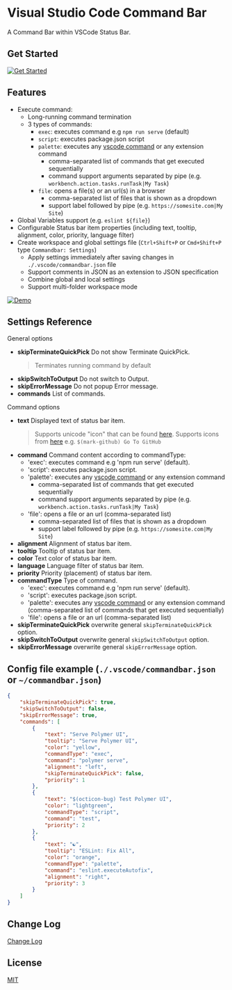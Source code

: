 # Visual Studio Code Command Bar

A Command Bar within VSCode Status Bar.

## Get Started

[![Get Started](getstarted.gif)](getstarted.gif)

## Features

* Execute command:
	- Long-running command termination
	- 3 types of commands:
		* `exec`: executes command e.g `npm run serve` (default)
		* `script`: executes package.json script
		* `palette`: executes any [vscode command](https://code.visualstudio.com/docs/getstarted/keybindings#_default-keyboard-shortcuts) or any extension command
			- comma-separated list of commands that get executed sequentially
			- command support arguments separated by pipe (e.g. `workbench.action.tasks.runTask|My Task`)
		* `file`: opens a file(s) or an url(s) in a browser
			- comma-separated list of files that is shown as a dropdown
			- support label followed by pipe (e.g. `https://somesite.com|My Site`)
* Global Variables support (e.g. `eslint ${file}`)
* Configurable Status bar item properties (including text, tooltip, alignment, color, priority, language filter)
* Create workspace and global settings file (`Ctrl+Shift+P` or `Cmd+Shift+P` type `Commandbar: Settings`)
	- Apply settings immediately after saving changes in `./.vscode/commandbar.json` file
	- Support comments in JSON as an extension to JSON specification
	- Combine global and local settings
	- Support multi-folder workspace mode

[![Demo](demo.gif)](demo.gif)

## Settings Reference

General options
* **skipTerminateQuickPick** Do not show Terminate QuickPick.
	> Terminates running command by default
* **skipSwitchToOutput** Do not switch to Output.
* **skipErrorMessage** Do not popup Error message.
* **commands** List of commands.

Command options
* **text** Displayed text of status bar item.
	> Supports unicode "icon" that can be found [here](https://symbl.cc/).
	> Supports icons from [here](https://octicons.github.com/) e.g. `$(mark-github) Go To GitHub`
* **command** Command content according to commandType:
	- 'exec': executes command e.g 'npm run serve' (default).
	- 'script': executes package.json script.
	- 'palette': executes any [vscode command](https://code.visualstudio.com/docs/getstarted/keybindings#_default-keyboard-shortcuts) or any extension command
		* comma-separated list of commands that get executed sequentially
		* command support arguments separated by pipe (e.g. `workbench.action.tasks.runTask|My Task`)
	- 'file': opens a file or an url (comma-separated list)
		* comma-separated list of files that is shown as a dropdown
		* support label followed by pipe (e.g. `https://somesite.com|My Site`)
* **alignment** Alignment of status bar item.
* **tooltip** Tooltip of status bar item.
* **color** Text color of status bar item.
* **language** Language filter of status bar item.
* **priority** Priority (placement) of status bar item.
* **commandType** Type of command.
	- 'exec': executes command e.g 'npm run serve' (default).
	- 'script': executes package.json script.
	- 'palette': executes any [vscode command](https://code.visualstudio.com/docs/getstarted/keybindings#_default-keyboard-shortcuts) or any extension command (comma-separated list of commands that get executed sequentially)
	- 'file': opens a file or an url (comma-separated list)
* **skipTerminateQuickPick** overwrite general `skipTerminateQuickPick` option.
* **skipSwitchToOutput** overwrite general `skipSwitchToOutput` option.
* **skipErrorMessage** overwrite general `skipErrorMessage` option.

## Config file example (`./.vscode/commandbar.json` or `~/commandbar.json`)

```json
{
	"skipTerminateQuickPick": true,
	"skipSwitchToOutput": false,
	"skipErrorMessage": true,
	"commands": [
		{
			"text": "Serve Polymer UI",
			"tooltip": "Serve Polymer UI",
			"color": "yellow",
			"commandType": "exec",
			"command": "polymer serve",
			"alignment": "left",
			"skipTerminateQuickPick": false,
			"priority": 1
		},
		{
			"text": "$(octicon-bug) Test Polymer UI",
			"color": "lightgreen",
			"commandType": "script",
			"command": "test",
			"priority": 2
		},
		{
			"text": "☯",
			"tooltip": "ESLint: Fix All",
			"color": "orange",
			"commandType": "palette",
			"command": "eslint.executeAutofix",
			"alignment": "right",
			"priority": 3
		}
	]
}
```

## Change Log

[Change Log](CHANGELOG.md)

## License

[MIT](LICENSE.md)
